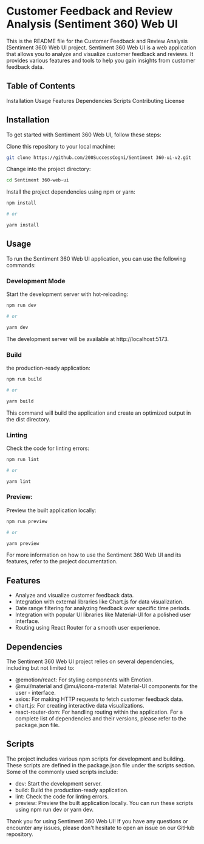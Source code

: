 # Customer Feedback and Review Analysis (Sentiment 360) Web UI

This is the README file for the Customer Feedback and Review Analysis (Sentiment 360) Web UI project. Sentiment 360 Web UI is a web application that allows you to analyze and visualize customer feedback and reviews. It provides various features and tools to help you gain insights from customer feedback data.

## Table of Contents

Installation
Usage
Features
Dependencies
Scripts
Contributing
License

## Installation

To get started with Sentiment 360 Web UI, follow these steps:

Clone this repository to your local machine:

```bash
git clone https://github.com/200SuccessCogni/Sentiment 360-ui-v2.git
```

Change into the project directory:

```bash
cd Sentiment 360-web-ui
```

Install the project dependencies using npm or yarn:

```bash
npm install

# or

yarn install
```

## Usage

To run the Sentiment 360 Web UI application, you can use the following commands:

### Development Mode

Start the development server with hot-reloading:

```bash
npm run dev

# or

yarn dev
```

The development server will be available at http://localhost:5173.

### Build

the production-ready application:

```bash
npm run build

# or

yarn build
```

This command will build the application and create an optimized output in the dist directory.

### Linting

Check the code for linting errors:

```bash
npm run lint

# or

yarn lint
```

### Preview:

Preview the built application locally:

```bash
npm run preview

# or

yarn preview
```

For more information on how to use the Sentiment 360 Web UI and its features, refer to the project documentation.

## Features

-   Analyze and visualize customer feedback data.
-   Integration with external libraries like Chart.js for data visualization.
-   Date range filtering for analyzing feedback over specific time periods.
-   Integration with popular UI libraries like Material-UI for a polished user interface.
-   Routing using React Router for a smooth user experience.

## Dependencies

The Sentiment 360 Web UI project relies on several dependencies, including but not limited to:

-   @emotion/react: For styling components with Emotion.
-   @mui/material and @mui/icons-material: Material-UI components for the user - interface.
-   axios: For making HTTP requests to fetch customer feedback data.
-   chart.js: For creating interactive data visualizations.
-   react-router-dom: For handling routing within the application.
    For a complete list of dependencies and their versions, please refer to the package.json file.

## Scripts

The project includes various npm scripts for development and building. These scripts are defined in the package.json file under the scripts section. Some of the commonly used scripts include:

-   dev: Start the development server.
-   build: Build the production-ready application.
-   lint: Check the code for linting errors.
-   preview: Preview the built application locally.
    You can run these scripts using npm run dev or yarn dev.

Thank you for using Sentiment 360 Web UI! If you have any questions or encounter any issues, please don't hesitate to open an issue on our GitHub repository.
